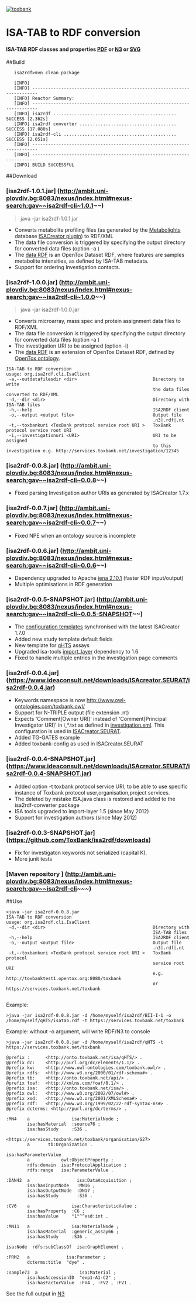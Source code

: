 <a href='http://toxbank.net'><img src='http://toxbank.github.io/isa2rdf/images/toxbank_rgb-72.png' alt = 'toxbank' title='ToxBank'></a>

ISA-TAB to RDF conversion
================

#### ISA-TAB RDF classes and properties <a href='https://github.com/ToxBank/isa2rdf/blob/master/isa2rdf/isa2rdf-cli/isa2rdf_clas.pdf'>PDF</a> or <a href='https://github.com/ToxBank/isa2rdf/blob/master/isa2rdf/isa2rdf-cli/isa2rdf_clases_properties.n3'>N3</a> or <a href='https://github.com/ToxBank/isa2rdf/blob/master/isa2rdf/isa2rdf-cli/isa2rdf_clases_properties.svg'>SVG</a>



##Build
````
   isa2rdf>mvn clean package

   [INFO]
   [INFO] ------------------------------------------------------------------------
   [INFO] Reactor Summary:
   [INFO] ------------------------------------------------------------------------
   [INFO] isa2rdf ............................................... SUCCESS [2.362s]
   [INFO] isa2rdf converter ..................................... SUCCESS [17.080s]
   [INFO] isa2rdf-cli ........................................... SUCCESS [2.051s]
   [INFO] ------------------------------------------------------------------------
   [INFO] ------------------------------------------------------------------------
   [INFO] BUILD SUCCESSFUL
````   


##Download 

### [isa2rdf-1.0.1.jar] (http://ambit.uni-plovdiv.bg:8083/nexus/index.html#nexus-search;gav~~isa2rdf-cli~1.0.1~~)
>java -jar isa2rdf-1.0.1.jar

   * Converts metabolite profiling files (as generated by the [Metabolights](http://www.ebi.ac.uk/metabolights/) database [ISACreator plugin](https://github.com/ISA-tools/ISAcreatorPlugins/tree/master/Metabolomics)) to RDF/XML
   * The data file conversion is triggered by specifying the output directory for converted data files (option -a ) 
   * The [data RDF](https://github.com/ToxBank/isa2rdf/tree/master/isa2rdf/isa2rdf-converter) is an OpenTox Dataset RDF, where features are samples metabolite intensities, as defined by ISA-TAB metadata.
   * Support for ordering Investigation contacts.
    


### [isa2rdf-1.0.0.jar] (http://ambit.uni-plovdiv.bg:8083/nexus/index.html#nexus-search;gav~~isa2rdf-cli~1.0.0~~)
>java -jar isa2rdf-1.0.0.jar

   * Converts microarray, mass spec and protein assignment data files to RDF/XML
   * The data file conversion is triggered by specifying the output directory for converted data files (option -a ) 
   * The investigation URI to be assigned (option -i)
   * The [data RDF](https://github.com/ToxBank/isa2rdf/tree/master/isa2rdf/isa2rdf-converter) is an extension of OpenTox Dataset RDF, defined by [OpenTox ontology](http://opentox.org/api/1.2/opentox.owl).
    
````   
ISA-TAB to RDF conversion
usage: org.isa2rdf.cli.IsaClient
 -a,--outdatafilesdir <dir>                             Directory to write
                                                        the data files converted to RDF/XML
 -d,--dir <dir>                                         Directory with  ISA-TAB files
 -h,--help                                              ISA2RDF client
 -o,--output <output file>                              Output file
                                                        .n3|.rdf|.nt
 -t,--toxbankuri <ToxBank protocol service root URI >   ToxBank protocol service root URI 
 -i,--investigationuri <URI>                            URI to be assigned
                                                        to this investigation e.g. http://services.toxbank.net/investigation/12345
````

### [isa2rdf-0.0.8.jar] (http://ambit.uni-plovdiv.bg:8083/nexus/index.html#nexus-search;gav~~isa2rdf-cli~0.0.8~~)

   * Fixed parsing Investigation author URIs as generated by ISACreator 1.7.x
    
### [isa2rdf-0.0.7.jar] (http://ambit.uni-plovdiv.bg:8083/nexus/index.html#nexus-search;gav~~isa2rdf-cli~0.0.7~~)

   * Fixed NPE when an ontology source is incomplete
    
### [isa2rdf-0.0.6.jar] (http://ambit.uni-plovdiv.bg:8083/nexus/index.html#nexus-search;gav~~isa2rdf-cli~0.0.6~~)
   
   * Dependency upgraded to Apache [jena 2.10.1](http://jena.apache.org/download/index.html) (faster RDF input/output)
   * Multiple optimisations in RDF generation 

### [isa2rdf-0.0.5-SNAPSHOT.jar] (http://ambit.uni-plovdiv.bg:8083/nexus/index.html#nexus-search;gav~~isa2rdf-cli~0.0.5-SNAPSHOT~~)

   * The [configuration templates](/isa2rdf/isa2rdf-cli/src/main/resources/toxbank-config) synchronised with the latest ISACreator 1.7.0
   * Added new study template default fields 
   * New template for [qHTS](/isa2rdf/isa2rdf-cli/src/main/resources/toxbank-config/qHTS.xml) assays
   * Upgraded isa-tools [import_layer](https://github.com/ISA-tools/ISAvalidator-ISAconverter-BIImanager/tree/master/import_layer) dependency to 1.6
   * Fixed to handle multiple entries in the investigation page comments

### [isa2rdf-0.0.4.jar] (https://www.ideaconsult.net/downloads/ISAcreator.SEURAT/isa2rdf-0.0.4.jar)
   
   * Keywords namespace is now http://www.owl-ontologies.com/toxbank.owl/
   * Support for N-TRIPLE output (file extension .nt)
   * Expects 'Comment[Owner URI]' instead of 'Comment[Principal Investigator URI]' in i_*.txt as defined in [investigation.xml](https://github.com/ToxBank/isa2rdf/blob/master/isa2rdf/isa2rdf-cli/src/main/resources/toxbank-config/investigation.xml). 
This configuration is used in [ISACreator.SEURAT](https://github.com/ToxBank/toxbank-isa-plugin).
   * Added TG-GATES example
   * Added toxbank-config as used in ISACreator.SEURAT

   
### [isa2rdf-0.0.4-SNAPSHOT.jar] (https://www.ideaconsult.net/downloads/ISAcreator.SEURAT/isa2rdf-0.0.4-SNAPSHOT.jar)

   * Added option -t toxbank protocol service URI, to be able to use specific instance of Toxbank protocol user,organisation,project services.
   * The deleted by mistake ISA.java class is restored and added to the isa2rdf-converter package
   * ISA tools upgraded to import-layer 1.5 (since May 2012)
   * Support for investigation authors (since May 2012)

   
### [isa2rdf-0.0.3-SNAPSHOT.jar] (https://github.com/ToxBank/isa2rdf/downloads)  
   
   * Fix for investigaton keywords not serialized (capital K).
   * More junit tests
   
### [Maven repository ] (http://ambit.uni-plovdiv.bg:8083/nexus/index.html#nexus-search;gav~~isa2rdf-cli~~~)

##Use


```
>java -jar isa2rdf-0.0.8.jar
ISA-TAB to RDF conversion
usage: org.isa2rdf.cli.IsaClient
 -d,--dir <dir>                                         Directory with
                                                        ISA-TAB files
 -h,--help                                              ISA2RDF client
 -o,--output <output file>                              Output file
                                                        .n3|.rdf|.nt
 -t,--toxbankuri <ToxBank protocol service root URI >   ToxBank protocol
                                                        service root URI 
                                                        e.g. http://toxbanktest1.opentox.org:8080/toxbank
                                                        or https://services.toxbank.net/toxbank 
 
```

Example:

```
>java -jar isa2rdf-0.0.8.jar -d /home/myself/isa2rdf/BII-I-1 -o /home/myself/qHTS/isatab.rdf -t https://services.toxbank.net/toxbank
```

Example: without -o argument, will write RDF/N3 to console

```
>java -jar isa2rdf-0.0.8.jar -d /home/myself/isa2rdf/qHTS -t https://services.toxbank.net/toxbank

@prefix :      <http://onto.toxbank.net/isa/qHTS/> .
@prefix dc:    <http://purl.org/dc/elements/1.1/> .
@prefix kw:    <http://www.owl-ontologies.com/toxbank.owl/> .
@prefix rdfs:  <http://www.w3.org/2000/01/rdf-schema#> .
@prefix tb:    <http://onto.toxbank.net/api/> .
@prefix foaf:  <http://xmlns.com/foaf/0.1/> .
@prefix isa:   <http://onto.toxbank.net/isa/> .
@prefix owl:   <http://www.w3.org/2002/07/owl#> .
@prefix xsd:   <http://www.w3.org/2001/XMLSchema#> .
@prefix rdf:   <http://www.w3.org/1999/02/22-rdf-syntax-ns#> .
@prefix dcterms: <http://purl.org/dc/terms/> .

:MN4    a                isa:MaterialNode ;
        isa:hasMaterial  :source76 ;
        isa:hasStudy     :S36 .

<https://services.toxbank.net/toxbank/organisation/G27>
        a       tb:Organization .

isa:hasParameterValue
        a            owl:ObjectProperty ;
        rdfs:domain  isa:ProtocolApplication ;
        rdfs:range   isa:ParameterValue .

:DAN42  a                  isa:DataAcquisition ;
        isa:hasInputNode   :MN16 ;
        isa:hasOutputNode  :DN17 ;
        isa:hasStudy       :S36 .

:CV6    a                isa:CharacteristicValue ;
        isa:hasProperty  :C6 ;
        isa:hasValue     "1"^^xsd:int .

:MN11   a                isa:MaterialNode ;
        isa:hasMaterial  :generic_assay66 ;
        isa:hasStudy     :S36 .

isa:Node  rdfs:subClassOf  isa:GraphElement .

:PRM2   a              isa:Parameter ;
        dcterms:title  "dye" .

:sample73  a                isa:Material ;
        isa:hasAccessionID  "exp1-A1-C2" ;
        isa:hasFactorValue  :FV4 , :FV2 , :FV1 .

```


<output skipped> See the full output in [N3](https://github.com/ToxBank/isa2rdf/tree/master/isa2rdf/isa2rdf-cli/src/test/resources/toxbank/json/isatab.n3) 


